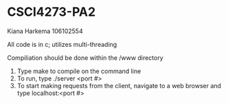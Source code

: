 # CSCI4273-PA2
Kiana Harkema
106102554

All code is in c; utilizes multi-threading

Compiliation should be done within the /www directory

1. Type make to compile on the command line
2. To run, type ./server <port #>
3. To start making requests from the client, navigate to a web browser and type localhost:<port #>
